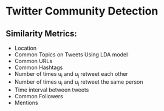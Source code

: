 # Twitter Community Detection

## Similarity Metrics:
- Location
- Common Topics on Tweets Using LDA model
- Common URLs
- Common Hashtags
- Number of times u<sub>i</sub> and u<sub>j</sub> retweet each other
- Number of times u<sub>i</sub> and u<sub>j</sub> retweet the same person
- Time interval between tweets
- Common Followers
- Mentions

